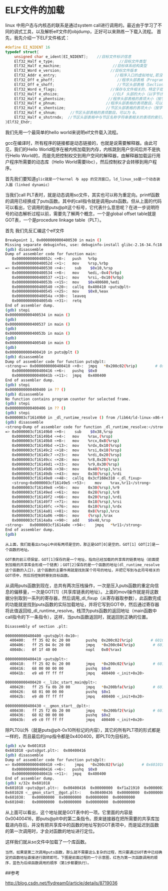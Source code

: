 # ELF文件的加载


linux 中用户态与内核态的联系是通过system call进行调用的。最近由于学习了不同的调式工具，以及解析elf文件的objdump，正好可以来熟练一下载入流程。
首先，我先介绍一下ELF文件格式：

```c
#define EI_NIDENT 16
typedef struct{
    unsigned char e_ident[EI_NIDENT];    //目标文件标识信息
    Elf32_Half e_type;                             //目标文件类型
    Elf32_Half e_machine;                       //目标体系结构类型
    Elf32_Word e_version;                      //目标文件版本
    Elf32_Addr e_entry;                          //程序入口的虚拟地址,若没有，可为0
    Elf32_Off e_phoff;                            //程序头部表格（Program Header Table）的偏移量（按字节计算）,若没有，可为0
    Elf32_Off e_shoff;                            //节区头部表格（Section Header Table）的偏移量（按字节计算）,若没有，可为0
    Elf32_Word e_flags;                        //保存与文件相关的，特定于处理器的标志。标志名称采用 EF_machine_flag的格式。
    Elf32_Half e_ehsize;                        //ELF 头部的大小（以字节计算）。
    Elf32_Half e_phentsize;                   //程序头部表格的表项大小（按字节计算）。
    Elf32_Half e_phnum;                      //程序头部表格的表项数目。可以为 0。
    Elf32_Half e_shentsize;                  //节区头部表格的表项大小（按字节计算）。
    Elf32_Half e_shnum;      //节区头部表格的表项数目。可以为 0。
    Elf32_Half e_shstrndx;  //节区头部表格中与节区名称字符串表相关的表项的索引。如果文件没有节区名称字符串表，此参数可以为 SHN_UNDEF。
}Elf32_Ehdr;
```


我们先用一个最简单的hello world来说明elf文件载入流程。


gcc在编译时，所有程序的链接都是动态链接的，也就是说需要解释器。由此可见，我们的Hello World程序在被内核加载到内存，内核跳到用户空间后并不是执行Hello World的，而是先把控制权交到用户空间的解释器，由解释器加载运行用户程序所需要的动态库（Hello World需要libc），然后控制权才会转移到用户程序。

首先我们要知道`glic就是一个kernel 与 app 的交流窗口`，`ld_linux_so是一个动态装入器（linked dynamic）`

当我们call PLT表时，就是动态调用so文件，其实也可以称为重定向。printf函数的调用已经换成了puts函数。其中的call指令就是调用puts函数。但从上面的代码可以看出，它调用的是puts@plt这个标号，它代表什么意思呢？在进一步说明符号的动态解析过程以前，需要先了解两个概念，一个是global offset table就是GOT表，一个是procedure linkage table（PLT）。

首先 我们先反汇编这个elf文件

```sh
Breakpoint 1, 0x0000000000400530 in main ()
Missing separate debuginfos, use: debuginfo-install glibc-2.16-34.fc18.x86_64
(gdb) disassemble
Dump of assembler code for function main:
   0x000000000040052c <+0>:   push   %rbp
   0x000000000040052d <+1>:   mov    %rsp,%rbp
=> 0x0000000000400530 <+4>:    sub    $0x10,%rsp
   0x0000000000400534 <+8>:   mov    %edi,-0x4(%rbp)
   0x0000000000400537 <+11>:  mov    %rsi,-0x10(%rbp)
   0x000000000040053b <+15>:  mov    $0x400600,%edi
   0x0000000000400540 <+20>:  callq  0x400410 <puts@plt>
   0x0000000000400545 <+25>:  mov    $0x0,%eax
   0x000000000040054a <+30>:  leaveq
   0x000000000040054b <+31>:  retq
End of assembler dump.
(gdb) stepi
0x0000000000400534 in main ()
(gdb)
0x0000000000400537 in main ()
(gdb)
0x000000000040053b in main ()
(gdb)
0x0000000000400540 in main ()
(gdb)
0x0000000000400410 in puts@plt ()
(gdb) disassemble
Dump of assembler code for function puts@plt:
<strong>=> 0x0000000000400410 <+0>:  jmpq   *0x200c02(%rip)        # 0x601018 <puts@got.plt></strong>
   0x0000000000400416 <+6>:   pushq  $0x0
   0x000000000040041b <+11>:  jmpq   0x400400
End of assembler dump.
(gdb) stepi
0x0000000000400400 in ?? ()
(gdb) disassemble
No function contains program counter for selected frame.
(gdb) stepi
0x0000000000400406 in ?? ()
(gdb) stepi
0x0000003cf16149b0 in _dl_runtime_resolve () from /lib64/ld-linux-x86-64.so.2   #动态装入函数
(gdb) disassemble
<strong>Dump of assembler code for function _dl_runtime_resolve:</strong>
=> 0x0000003cf16149b0 <+0>:    sub    $0x38,%rsp
   0x0000003cf16149b4 <+4>:   mov    %rax,(%rsp)
   0x0000003cf16149b8 <+8>:   mov    %rcx,0x8(%rsp)
   0x0000003cf16149bd <+13>:  mov    %rdx,0x10(%rsp)
   0x0000003cf16149c2 <+18>:  mov    %rsi,0x18(%rsp)
   0x0000003cf16149c7 <+23>:  mov    %rdi,0x20(%rsp)
   0x0000003cf16149cc <+28>:  mov    %r8,0x28(%rsp)
   0x0000003cf16149d1 <+33>:  mov    %r9,0x30(%rsp)
   0x0000003cf16149d6 <+38>:  mov    0x40(%rsp),%rsi
   0x0000003cf16149db <+43>:  mov    0x38(%rsp),%rdi
   0x0000003cf16149e0 <+48>:  callq  0x3cf160e310 <_dl_fixup>
   <strong>0x0000003cf16149e5 <+53>:    mov    %rax,%r11</strong>
   0x0000003cf16149e8 <+56>:  mov    0x30(%rsp),%r9
   0x0000003cf16149ed <+61>:  mov    0x28(%rsp),%r8
   0x0000003cf16149f2 <+66>:  mov    0x20(%rsp),%rdi
   0x0000003cf16149f7 <+71>:  mov    0x18(%rsp),%rsi
   0x0000003cf16149fc <+76>:  mov    0x10(%rsp),%rdx
   0x0000003cf1614a01 <+81>:  mov    0x8(%rsp),%rcx
   0x0000003cf1614a06 <+86>:  mov    (%rsp),%rax
   0x0000003cf1614a0a <+90>:  add    $0x48,%rsp
<strong>   0x0000003cf1614a0e <+94>:    jmpq   *%r11</strong>
End of assembler dump.
(gdb)
```

`从上面，我们能看出stepi中间有两项是空的，那正是GOT[0]是空的，GOT[1] GOT[2]是一个函数的地址。`

`GOT表的前三项保留，GOT[1]保存的是一个地址，指向已经加载的共享库的链表地址（前面提到加载的共享库会形成一个链表）；GOT[2]保存的是一个函数的地址(dl_runtime_resolve这个函数的入口)，这个函数的主要作用就是找到某个符号的地址，并把它写到与此符号相关的GOT项中，然后将控制转移到目标函数。`


从调用puts函数到现在，总共有两次压栈操作，一次是压入puts函数的重定向信息的偏移量，一次是GOT[1]（共享库链表的地址）。上面的movl操作就是将这数据分别取到一系列的寄存器，然后调用_dl_fixup（从寄存器取参数），此函数完成的功能就是找到puts函数的实际加载地址，并将它写到GOT中，然后通过寄存器将此值返回给_dl_runtime_resolve。栈顶为puts函数的返回地址（main函数中call指令的下一条指令），这样，当puts函数返回时，就返回到正确的位置。


```sh
Disassembly of section .plt:
 
0000000000400400 <puts@plt-0x10>:
  400400:   ff 35 02 0c 20 00       pushq  0x200c02(%rip)        # 601008 <_GLOBAL_OFFSET_TABLE_+0x8>
  400406:   ff 25 04 0c 20 00       jmpq   *0x200c04(%rip)        # 601010 <_GLOBAL_OFFSET_TABLE_+0x10>
  40040c:   0f 1f 40 00             nopl   0x0(%rax)
 
0000000000400410 <puts@plt>:
  400410:   ff 25 02 0c 20 00       jmpq   *0x200c02(%rip)        # 601018 <_GLOBAL_OFFSET_TABLE_+0x18>
  400416:   68 00 00 00 00          pushq  $0x0
  40041b:   e9 e0 ff ff ff          jmpq   400400 <_init+0x20>
 
0000000000400420 <__libc_start_main@plt>:
  400420:   ff 25 fa 0b 20 00       jmpq   *0x200bfa(%rip)        # 601020 <_GLOBAL_OFFSET_TABLE_+0x20>
  400426:   68 01 00 00 00          pushq  $0x1
  40042b:   e9 d0 ff ff ff          jmpq   400400 <_init+0x20>
 
0000000000400430 <__gmon_start__@plt>:
  400430:   ff 25 f2 0b 20 00       jmpq   *0x200bf2(%rip)        # 601028 <_GLOBAL_OFFSET_TABLE_+0x28>
  400436:   68 02 00 00 00          pushq  $0x2
  40043b:   e9 c0 ff ff ff          jmpq   400400 <_init+0x20>
  ```
  
除PLT0以外（就是puts@plt-0x10所标记的内容），其它的所有PLT项的形式都是一样的，而且最后的jmp指令都是0x400400，即PLT0为目标的。


```sh
(gdb) x/w 0x601018
0x601018 <puts@got.plt>:  0x00400416
(gdb) disassemble
Dump of assembler code for function puts@plt:
=> 0x0000000000400410 <+0>:    jmpq   *0x200c02(%rip)        # 0x601018 <puts@got.plt>
   0x0000000000400416 <+6>:   pushq  $0x0
   0x000000000040041b <+11>:  jmpq   0x400400
End of assembler dump.
(gdb) x/32x 0x601018
0x601018 <puts@got.plt>:  0x00400416  0x00000000  0xf1a21910  0x0000003c
0x601028 <__gmon_start__@got.plt>:    0x00400436  0x00000000  0x00000000  0x00000000
0x601038:   0x00000000  0x00000000  0x00000000  0x00000000
0x601048:   0x00000000  0x00000000  0x00000000  0x00000000

```

从上面可以看出，这个地址就是GOT表中的一项。它里面的内容是0x00400416，即puts@plt中的第二条指令。原来链接器在把所需要的共享库加载进内存后，并没有把共享库中的函数的地址写到GOT表项中，而是延迟到函数的第一次调用时，才会对函数的地址进行定位。

这样我们就从so文件中加载了一个库函数。

`当然，如果是第二次调用puts函数，那么就不需要这么复杂的过程，而只要通过GOT表中已经确定的函数地址直接进行跳转即可。下图是前面过程的一个示意图，红色为第一次函数调用的顺序，蓝色为后续函数调用的顺序（第1步都要执行）。`

##参考

http://blog.csdn.net/flydream0/article/details/8719036
